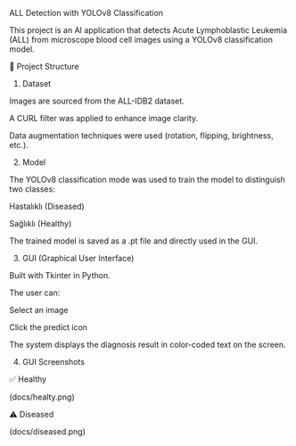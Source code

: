 ALL Detection with YOLOv8 Classification

This project is an AI application that detects Acute Lymphoblastic Leukemia (ALL) from microscope blood cell images using a YOLOv8 classification model.

📁 Project Structure

1. Dataset

Images are sourced from the ALL-IDB2 dataset.

A CURL filter was applied to enhance image clarity.

Data augmentation techniques were used (rotation, flipping, brightness, etc.).

2. Model

The YOLOv8 classification mode was used to train the model to distinguish two classes:

Hastalıklı (Diseased)

Sağlıklı (Healthy)

The trained model is saved as a .pt file and directly used in the GUI.

3. GUI (Graphical User Interface)

Built with Tkinter in Python.

The user can:

Select an image

Click the predict icon

The system displays the diagnosis result in color-coded text on the screen.

4. GUI Screenshots

✅ Healthy

(docs/healty.png)

⚠️ Diseased

(docs/diseased.png)

